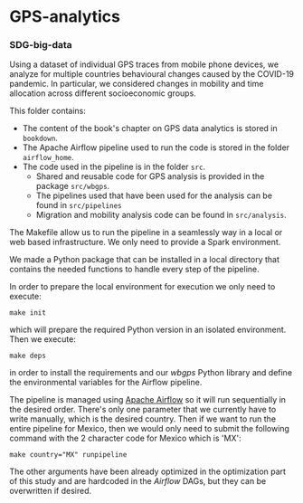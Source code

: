 # GPS-analytics
### SDG-big-data
Using a dataset of individual GPS traces from mobile phone devices, we analyze for multiple countries behavioural changes caused by the COVID-19 
pandemic. In particular, we considered changes in mobility and time allocation across different socioeconomic groups.

This folder contains:
- The content of the book's chapter on GPS data analytics is stored in `bookdown`.
- The Apache Airflow pipeline used to run the code is stored in the folder `airflow_home`.
- The code used in the pipeline is in the folder `src`.
    - Shared and reusable code for GPS analysis is provided in the package `src/wbgps`.
    - The pipelines used that have been used for the analysis can be found in `src/pipelines`
    - Migration and mobility analysis code can be found in `src/analysis`.

The Makefile allow us to run the pipeline in a seamlessly way in a local or web based infrastructure. We only need to provide a Spark environment.

We made a Python package that can be installed in a local directory that contains the needed functions to handle every step of the pipeline.

In order to prepare the local environment for execution we only need to execute:

```
make init
```

which will prepare the required Python version in an isolated environment. Then we execute:

```
make deps
```

in order to install the requirements and our *wbgps* Python library and  define the environmental variables for the Airflow pipeline.

The pipeline is managed using [Apache Airflow](https://airflow.apache.org/) so it will run sequentially in the desired order. There's only one parameter
that we currently have to write manually, which is the desired country. Then if we want to run the entire pipeline for Mexico, then we would only need to submit
the following command with the 2 character code for Mexico which is 'MX':

```
make country="MX" runpipeline
```

The other arguments have been already optimized in the optimization part of this study and are hardcoded in the _Airflow_ DAGs, but they can be overwritten if desired.